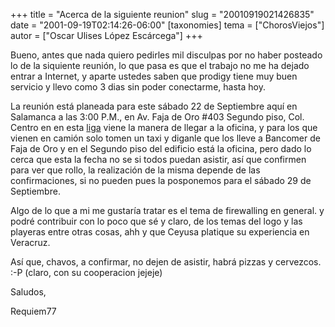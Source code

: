 +++
title = "Acerca de la siguiente reunion"
slug = "20010919021426835"
date = "2001-09-19T02:14:26-06:00"
[taxonomies]
tema = ["ChorosViejos"]
autor = ["Oscar Ulises López Escárcega"]
+++

Bueno, antes que nada quiero pedirles mil disculpas por no haber
posteado lo de la siquiente reunión, lo que pasa es que el trabajo no me
ha dejado entrar a Internet, y aparte ustedes saben que prodigy tiene
muy buen servicio y llevo como 3 dias sin poder conectarme, hasta hoy.

La reunión está planeada para este sábado 22 de Septiembre aquí en
Salamanca a las 3:00 P.M., en Av. Faja de Oro #403 Segundo piso, Col.
Centro en en esta [liga](http://glib.linuxmexico.org/article.php?sid=91)
viene la manera de llegar a la oficina, y para los que vienen en camión
solo tomen un taxi y diganle que los lleve a Bancomer de Faja de Oro y
en el Segundo piso del edificio está la oficina, pero dado lo cerca que
esta la fecha no se si todos puedan asistir, así que confirmen para ver
que rollo, la realización de la misma depende de las confirmaciones, si
no pueden pues la posponemos para el sábado 29 de Septiembre.

Algo de lo que a mi me gustaría tratar es el tema de firewalling en
general. y podré contribuir con lo poco que sé y claro, de los temas del
logo y las playeras entre otras cosas, ahh y que Ceyusa platique su
experiencia en Veracruz.

Así que, chavos, a confirmar, no dejen de asistir, habrá pizzas y
cervezcos. :-P (claro, con su cooperacion jejeje)

Saludos,

Requiem77
